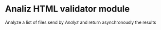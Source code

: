 # Analiz HTML validator module

Analyze a list of files send by _Analyz_ and return asynchronously the results
